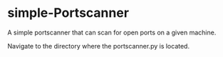 # simple-Portscanner
A simple portscanner that can scan for open ports on a given machine.

Navigate to the directory where the portscanner.py is located.
